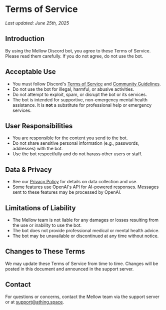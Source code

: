 # Terms of Service

_Last updated: June 25th, 2025_

## Introduction
By using the Mellow Discord bot, you agree to these Terms of Service. Please read them carefully. If you do not agree, do not use the bot.

## Acceptable Use
- You must follow Discord's [Terms of Service](https://discord.com/terms) and [Community Guidelines](https://discord.com/guidelines).
- Do not use the bot for illegal, harmful, or abusive activities.
- Do not attempt to exploit, spam, or disrupt the bot or its services.
- The bot is intended for supportive, non-emergency mental health assistance. It is **not** a substitute for professional help or emergency services.

## User Responsibilities
- You are responsible for the content you send to the bot.
- Do not share sensitive personal information (e.g., passwords, addresses) with the bot.
- Use the bot respectfully and do not harass other users or staff.

## Data & Privacy
- See our [Privacy Policy](./privacy-policy.md) for details on data collection and use.
- Some features use OpenAI's API for AI-powered responses. Messages sent to these features may be processed by OpenAI.

## Limitations of Liability
- The Mellow team is not liable for any damages or losses resulting from the use or inability to use the bot.
- The bot does not provide professional medical or mental health advice.
- The bot may be unavailable or discontinued at any time without notice.

## Changes to These Terms
We may update these Terms of Service from time to time. Changes will be posted in this document and announced in the support server.

## Contact
For questions or concerns, contact the Mellow team via the support server or at [support@athing.space](mailto:support@athing.space). 